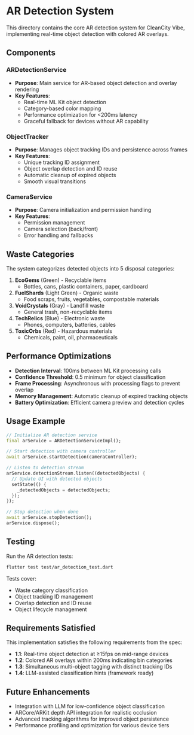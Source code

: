 # AR Detection System

This directory contains the core AR detection system for CleanCity Vibe, implementing real-time object detection with colored AR overlays.

## Components

### ARDetectionService
- **Purpose**: Main service for AR-based object detection and overlay rendering
- **Key Features**:
  - Real-time ML Kit object detection
  - Category-based color mapping
  - Performance optimization for <200ms latency
  - Graceful fallback for devices without AR capability

### ObjectTracker
- **Purpose**: Manages object tracking IDs and persistence across frames
- **Key Features**:
  - Unique tracking ID assignment
  - Object overlap detection and ID reuse
  - Automatic cleanup of expired objects
  - Smooth visual transitions

### CameraService
- **Purpose**: Camera initialization and permission handling
- **Key Features**:
  - Permission management
  - Camera selection (back/front)
  - Error handling and fallbacks

## Waste Categories

The system categorizes detected objects into 5 disposal categories:

1. **EcoGems** (Green) - Recyclable items
   - Bottles, cans, plastic containers, paper, cardboard
2. **FuelShards** (Light Green) - Organic waste
   - Food scraps, fruits, vegetables, compostable materials
3. **VoidCrystals** (Gray) - Landfill waste
   - General trash, non-recyclable items
4. **TechRelics** (Blue) - Electronic waste
   - Phones, computers, batteries, cables
5. **ToxicOrbs** (Red) - Hazardous materials
   - Chemicals, paint, oil, pharmaceuticals

## Performance Optimizations

- **Detection Interval**: 100ms between ML Kit processing calls
- **Confidence Threshold**: 0.5 minimum for object classification
- **Frame Processing**: Asynchronous with processing flags to prevent overlap
- **Memory Management**: Automatic cleanup of expired tracking objects
- **Battery Optimization**: Efficient camera preview and detection cycles

## Usage Example

```dart
// Initialize AR detection service
final arService = ARDetectionServiceImpl();

// Start detection with camera controller
await arService.startDetection(cameraController);

// Listen to detection stream
arService.detectionStream.listen((detectedObjects) {
  // Update UI with detected objects
  setState(() {
    _detectedObjects = detectedObjects;
  });
});

// Stop detection when done
await arService.stopDetection();
arService.dispose();
```

## Testing

Run the AR detection tests:
```bash
flutter test test/ar_detection_test.dart
```

Tests cover:
- Waste category classification
- Object tracking ID management
- Overlap detection and ID reuse
- Object lifecycle management

## Requirements Satisfied

This implementation satisfies the following requirements from the spec:

- **1.1**: Real-time object detection at ≥15fps on mid-range devices
- **1.2**: Colored AR overlays within 200ms indicating bin categories
- **1.3**: Simultaneous multi-object tagging with distinct tracking IDs
- **1.4**: LLM-assisted classification hints (framework ready)

## Future Enhancements

- Integration with LLM for low-confidence object classification
- ARCore/ARKit depth API integration for realistic occlusion
- Advanced tracking algorithms for improved object persistence
- Performance profiling and optimization for various device tiers